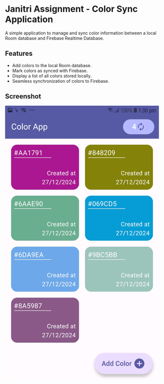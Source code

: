 # Janitri Assignment - Color Sync Application

A simple application to manage and sync color information between a local Room database and Firebase Realtime Database.

## Features
- Add colors to the local Room database.
- Mark colors as synced with Firebase.
- Display a list of all colors stored locally.
- Seamless synchronization of colors to Firebase.

## Screenshot
<img src="JanitriAssignmentScreenshot.jpg" width="600"/>

